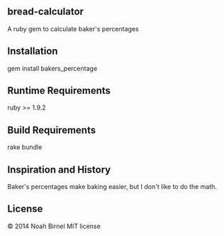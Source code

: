 bread-calculator
---------
A ruby gem to calculate baker's percentages

Installation
---------
gem install bakers_percentage

Runtime Requirements
---------
ruby >= 1.9.2

Build Requirements
---------
rake
bundle

Inspiration and History
---------
Baker's percentages make baking easier, but I don't like to do the math.

License
---------
© 2014 Noah Birnel
MIT license
